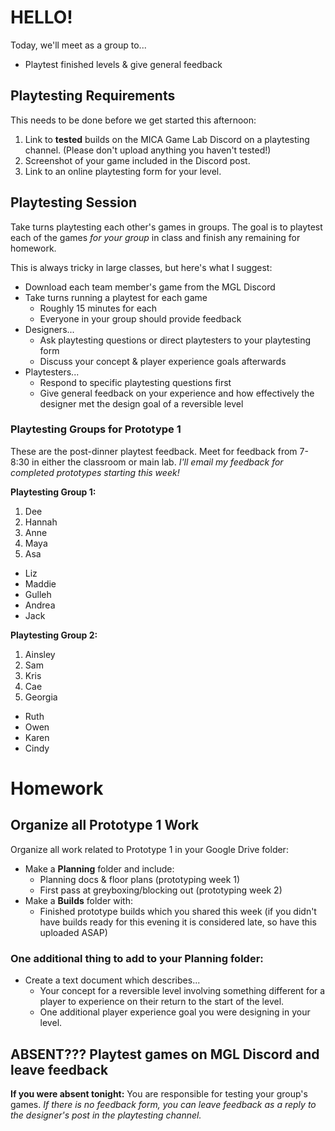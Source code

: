 # HELLO!
Today, we'll meet as a group to...
- Playtest finished levels & give general feedback

## Playtesting Requirements
This needs to be done before we get started this afternoon:
1. Link to __tested__ builds on the MICA Game Lab Discord on a playtesting channel. (Please don't upload anything you haven't tested!)
2. Screenshot of your game included in the Discord post.
3. Link to an online playtesting form for your level.

## Playtesting Session
Take turns playtesting each other's games in groups. The goal is to playtest each of the games _for your group_ in class and finish any remaining for homework. 

This is always tricky in large classes, but here's what I suggest:
- Download each team member's game from the MGL Discord
- Take turns running a playtest for each game
    - Roughly 15 minutes for each
    - Everyone in your group should provide feedback
- Designers...
    - Ask playtesting questions or direct playtesters to your playtesting form
    - Discuss your concept & player experience goals afterwards
- Playtesters...
    - Respond to specific playtesting questions first
    - Give general feedback on your experience and how effectively the designer met the design goal of a reversible level 

### Playtesting Groups for Prototype 1
These are the post-dinner playtest feedback. Meet for feedback from 7-8:30 in either the classroom or main lab. _I'll email my feedback for completed prototypes starting this week!_

__Playtesting Group 1:__
1. Dee
2. Hannah
3. Anne
4. Maya
5. Asa
- Liz
- Maddie
- Gulleh
- Andrea
- Jack

__Playtesting Group 2:__
1. Ainsley
2. Sam
3. Kris
4. Cae
5. Georgia
- Ruth
- Owen
- Karen
- Cindy

# Homework

## Organize all Prototype 1 Work
Organize all work related to Prototype 1 in your Google Drive folder:
- Make a __Planning__  folder and include:
    - Planning docs & floor plans (prototyping week 1)
    - First pass at greyboxing/blocking out (prototyping week 2)
- Make a __Builds__ folder with:
    - Finished prototype builds which you shared this week (if you didn't have builds ready for this evening it is considered late, so have this uploaded ASAP)

### One additional thing to add to your Planning folder:
- Create a text document which describes...
    - Your concept for a reversible level involving something different for a player to experience on their return to the start of the level.
    - One additional player experience goal you were designing in your level.

## ABSENT??? Playtest games on MGL Discord and leave feedback
__If you were absent tonight:__
You are responsible for testing your group's games. _If there is no feedback form, you can leave feedback as a reply to the designer's post in the playtesting channel._
